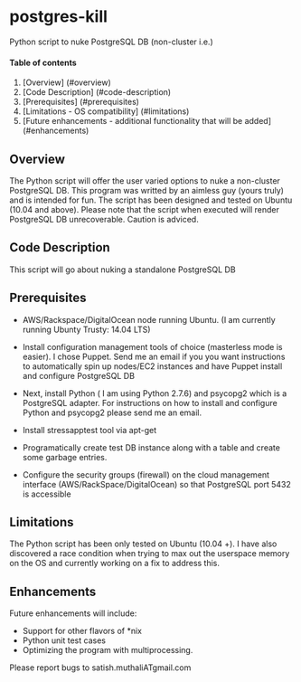 postgres-kill
=============

Python script to nuke PostgreSQL DB (non-cluster i.e.)

#### Table of contents

1. [Overview] (#overview)
2. [Code Description] (#code-description)
3. [Prerequisites] (#prerequisites)
4. [Limitations - OS compatibility] (#limitations)
5. [Future enhancements - additional functionality that will be added] (#enhancements)


## Overview

The Python script will offer the user varied options to nuke a non-cluster PostgreSQL DB. This program was writted by an aimless guy (yours truly) and is intended for fun. The script has been designed and tested on Ubuntu (10.04 and above). Please note that the script when executed will render PostgreSQL DB unrecoverable. Caution is adviced.

## Code Description

This script will go about nuking a standalone PostgreSQL DB

## Prerequisites

* AWS/Rackspace/DigitalOcean node running Ubuntu. (I am currently running Ubunty Trusty: 14.04 LTS)

* Install configuration management tools of choice (masterless mode is easier). I chose Puppet. Send me an email if you you want instructions to automatically spin up nodes/EC2 instances and have Puppet install and configure PostgreSQL DB

* Next, install Python ( I am using Python 2.7.6) and psycopg2 which is a PostgreSQL adapter. For instructions on how to install and configure Python and psycopg2 please send me an email.

* Install stressapptest tool via apt-get

* Programatically create test DB instance along with a table and create some garbage entries.

* Configure the security groups (firewall) on the cloud management interface (AWS/RackSpace/DigitalOcean) so that PostgreSQL port 5432 is accessible

## Limitations

The Python script has been only tested on Ubuntu (10.04 +). I have also discovered a race condition when trying to max out the userspace memory on the OS and currently working on a fix to address this.

## Enhancements

Future enhancements will include:

* Support for other flavors of *nix
* Python unit test cases
* Optimizing the program with multiprocessing.

Please report bugs to satish.muthaliATgmail.com
